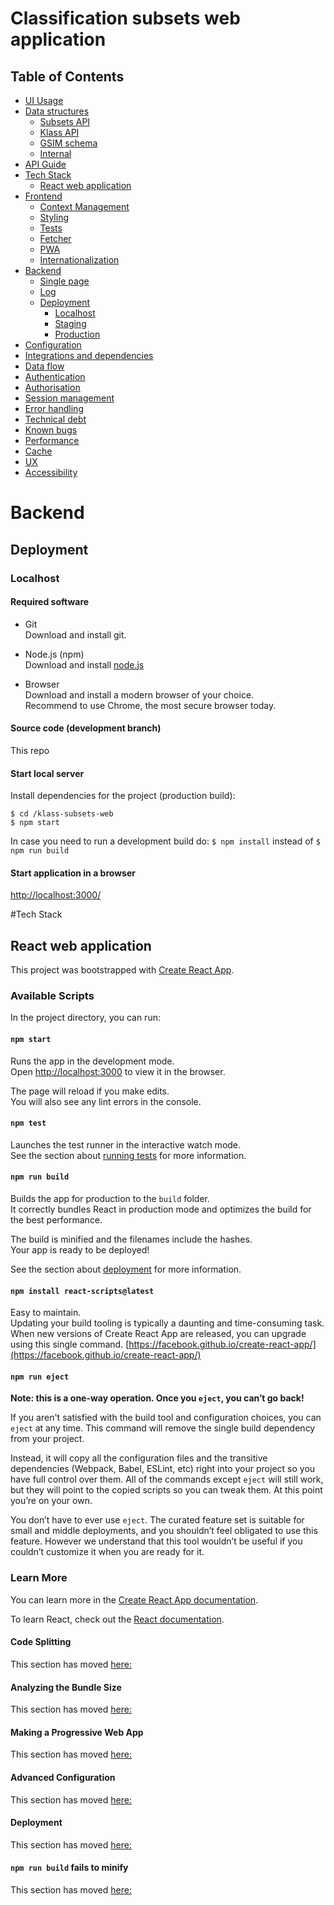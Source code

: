 # Classification subsets web application

## Table of Contents
- [UI Usage](#ui-usage)
- [Data structures](#data-structures)
  - [Subsets API](#subsets-api)
  - [Klass API](#klass-api)
  - [GSIM schema](#gsim-schema)
  - [Internal](#internal)
- [API Guide](#api-guide)
- [Tech Stack](#tech-stack)
  - [React web application](#react-web-application)
- [Frontend](#frontend)
  - [Context Management](#context-management)
  - [Styling](#styling)
  - [Tests](#tests)
  - [Fetcher](#fetcher)
  - [PWA](#pwa)
  - [Internationalization](#internationalization)
- [Backend](#backend)
  - [Single page](#single-page)
  - [Log](#log)
  - [Deployment](#deployment)
    - [Localhost](#lLocalhost)
    - [Staging](#staging)
    - [Production](#production)
- [Configuration](#configuration)
- [Integrations and dependencies](#integrations-and-dependencies)
- [Data flow](#data-flow)
- [Authentication](#authentication)
- [Authorisation](#authorisation)
- [Session management](#session-management)
- [Error handling](#error-handlig)
- [Technical debt](#Technical-debt)
- [Known bugs](#known-bugs)
- [Performance](#performance)
- [Cache](#cache)
- [UX](#ux)
- [Accessibility](#accessibility)

# Backend

## Deployment

### Localhost

#### Required software
*   Git<br>
    Download and install git.

*   Node.js (npm)<br>
    Download and install [node.js](https://nodejs.org/en/)

*   Browser<br>
    Download and install a modern browser of your choice.<br>
    Recommend to use Chrome, the most secure browser today.

#### Source code (development branch)
This repo

#### Start local server
Install dependencies for the project (production build):
```shell
$ cd /klass-subsets-web
$ npm start
```
In case you need to run a development build do: `$ npm install` instead of `$ npm run build`

#### Start application in a browser
[http://localhost:3000/](http://localhost:3000/)


#Tech Stack

## React web application

This project was bootstrapped with [Create React App](https://github.com/facebook/create-react-app).

### Available Scripts

In the project directory, you can run:

#### `npm start`

Runs the app in the development mode.<br>
Open [http://localhost:3000](http://localhost:3000) to view it in the browser.

The page will reload if you make edits.<br>
You will also see any lint errors in the console.

#### `npm test`

Launches the test runner in the interactive watch mode.<br>
See the section about [running tests](https://facebook.github.io/create-react-app/docs/running-tests) for more information.

#### `npm run build`

Builds the app for production to the `build` folder.<br>
It correctly bundles React in production mode and optimizes the build for the best performance.

The build is minified and the filenames include the hashes.<br>
Your app is ready to be deployed!

See the section about [deployment](https://facebook.github.io/create-react-app/docs/deployment) for more information.

#### `npm install react-scripts@latest`
Easy to maintain.<br>
Updating your build tooling is typically a daunting and time-consuming task. When new versions of Create React App are released, you can upgrade using this single command.
[https://facebook.github.io/create-react-app/](https://facebook.github.io/create-react-app/)

#### `npm run eject`

**Note: this is a one-way operation. Once you `eject`, you can’t go back!**

If you aren't satisfied with the build tool and configuration choices, you can `eject` at any time. This command will remove the single build dependency from your project.

Instead, it will copy all the configuration files and the transitive dependencies (Webpack, Babel, ESLint, etc) right into your project so you have full control over them. All of the commands except `eject` will still work, but they will point to the copied scripts so you can tweak them. At this point you’re on your own.

You don’t have to ever use `eject`. The curated feature set is suitable for small and middle deployments, and you shouldn’t feel obligated to use this feature. However we understand that this tool wouldn’t be useful if you couldn’t customize it when you are ready for it.

### Learn More

You can learn more in the [Create React App documentation](https://facebook.github.io/create-react-app/docs/getting-started).

To learn React, check out the [React documentation](https://reactjs.org/).

#### Code Splitting

This section has moved [here:](https://facebook.github.io/create-react-app/docs/code-splitting)

#### Analyzing the Bundle Size

This section has moved [here:](https://facebook.github.io/create-react-app/docs/analyzing-the-bundle-size)

#### Making a Progressive Web App

This section has moved [here:](https://facebook.github.io/create-react-app/docs/making-a-progressive-web-app)

#### Advanced Configuration

This section has moved [here:](https://facebook.github.io/create-react-app/docs/advanced-configuration)

#### Deployment

This section has moved [here:](https://facebook.github.io/create-react-app/docs/deployment)

#### `npm run build` fails to minify

This section has moved [here:](https://facebook.github.io/create-react-app/docs/troubleshooting#npm-run-build-fails-to-minify)
